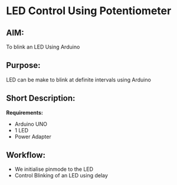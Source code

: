 # LED Control Using Potentiometer

## AIM:

To blink an LED Using Arduino

## Purpose:

LED can be make to blink at definite intervals using Arduino

## Short Description:

**Requirements:**

- Arduino UNO
- 1 LED
- Power Adapter

## Workflow:

- We initialise pinmode to the LED
- Control Blinking of an LED using delay
